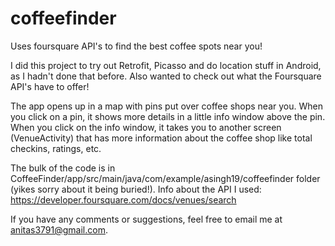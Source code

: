 # coffeefinder
Uses foursquare API's to find the best coffee spots near you!

I did this project to try out Retrofit, Picasso and do location stuff in Android, as I hadn't done that before.
Also wanted to check out what the Foursquare API's have to offer!

The app opens up in a map with pins put over coffee shops near you. When you click on a pin, it shows more details in a little info window above the pin. When you click on the info window, it takes you to another screen (VenueActivity) that has more information about the coffee shop like total checkins, ratings, etc.

The bulk of the code is in CoffeeFinder/app/src/main/java/com/example/asingh19/coffeefinder folder (yikes sorry about it being buried!). Info about the API I used: https://developer.foursquare.com/docs/venues/search

If you have any comments or suggestions, feel free to email me at anitas3791@gmail.com. 
